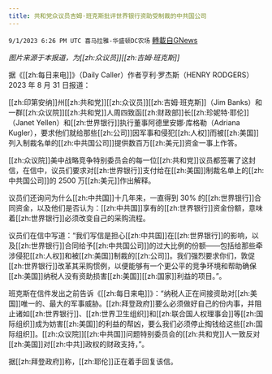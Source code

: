 ```yaml
---
title: 共和党众议员吉姆·班克斯批评世界银行资助受制裁的中共国公司
---
```

`9/1/2023 6:26 PM UTC 喜马拉雅-华盛顿DC农场` [轉載自GNews](https://gnews.org/articles/1632055)

*图片来源于本报道，为[[zh:众议员]][[zh:吉姆·班克斯]]*

 

据《[[zh:每日来电]]》（Daily Caller）作者亨利·罗杰斯（HENRY RODGERS）2023 年 8 月 31 日报道：

[[zh:印第安纳]]州[[zh:共和党]][[zh:众议员]][[zh:吉姆·班克斯]]（Jim Banks）和一群[[zh:众议院]][[zh:共和党]]人周四致函[[zh:财政部]]长[[zh:珍妮特·耶伦]]（Janet Yellen）和[[zh:世界银行]]执行董事阿德里安娜·库格勒（Adriana Kugler），要求他们就给那些[[zh:公司]]因军事和侵犯[[zh:人权]]而被[[zh:美国]]列入制裁名单的[[zh:中共国公司]]提供数百万[[zh:美元]]资金一事上作答。

[[zh:众议院]]美中战略竞争特别委员会的每一位[[zh:共和党]]议员都签署了这封信，在信中，议员们要求对[[zh:世界银行]]支付给在[[zh:美国]]制裁名单上的[[zh:中共国公司]]的 2500 万[[zh:美元]]作出解释。

议员们还询问为什么[[zh:中共国]]十几年来，一直得到 30% 的[[zh:世界银行]]合同资金，以及他们是否认为：[[zh:中共国]]享有的[[zh:世界银行]]资金份额，意味着[[zh:世界银行]]必须改变自己的采购流程。

议员们在信中写道：“我们写信是担心[[zh:中共国]]在[[zh:世界银行]]的影响，以及[[zh:世界银行]]合同给予[[zh:中共国公司]]的过大比例的份额——包括给那些牵涉侵犯[[zh:人权]]和被[[zh:美国]]制裁的[[zh:公司]]。我们强烈要求你们，敦促[[zh:世界银行]]改革其采购惯例，以便能够有一个更公平的竞争环境和帮助确保[[zh:美国]]纳税人没有资助损害[[zh:美国]][[zh:国家]]利益的项目。”。

班克斯在信件发出之前告诉《[[zh:每日来电]]》：“纳税人正在间接资助对[[zh:美国]]唯一的、最大的军事威胁。[[zh:拜登政府]]要么必须做好自己的份内事，并阻止诸如[[zh:世界银行]]、[[zh:世界卫生组织]]和[[zh:联合国人权理事会]]等[[zh:国际组织]]成为妨害[[zh:美国]]的利益的帮凶，要么我们必须停止掏钱给这些[[zh:国际组织]]。[[zh:众议院]][[zh:中共国]]问题特别委员会的[[zh:共和党]]人一致反对[[zh:美国]]对[[zh:中共]]政权的财政支持，”。

据[[zh:拜登政府]]称，[[zh:耶伦]]正在着手回复该信。
